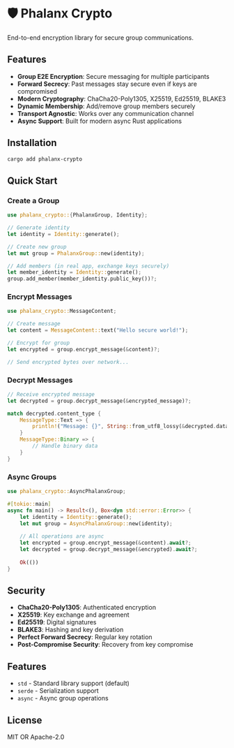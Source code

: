 # 🛡️ Phalanx Crypto

End-to-end encryption library for secure group communications.

## Features

- **Group E2E Encryption**: Secure messaging for multiple participants
- **Forward Secrecy**: Past messages stay secure even if keys are compromised
- **Modern Cryptography**: ChaCha20-Poly1305, X25519, Ed25519, BLAKE3
- **Dynamic Membership**: Add/remove group members securely
- **Transport Agnostic**: Works over any communication channel
- **Async Support**: Built for modern async Rust applications

## Installation

```bash
cargo add phalanx-crypto
```

## Quick Start

### Create a Group

```rust
use phalanx_crypto::{PhalanxGroup, Identity};

// Generate identity
let identity = Identity::generate();

// Create new group
let mut group = PhalanxGroup::new(identity);

// Add members (in real app, exchange keys securely)
let member_identity = Identity::generate();
group.add_member(member_identity.public_key())?;
```

### Encrypt Messages

```rust
use phalanx_crypto::MessageContent;

// Create message
let content = MessageContent::text("Hello secure world!");

// Encrypt for group
let encrypted = group.encrypt_message(&content)?;

// Send encrypted bytes over network...
```

### Decrypt Messages

```rust
// Receive encrypted message
let decrypted = group.decrypt_message(&encrypted_message)?;

match decrypted.content_type {
    MessageType::Text => {
        println!("Message: {}", String::from_utf8_lossy(&decrypted.data));
    }
    MessageType::Binary => {
        // Handle binary data
    }
}
```

### Async Groups

```rust
use phalanx_crypto::AsyncPhalanxGroup;

#[tokio::main]
async fn main() -> Result<(), Box<dyn std::error::Error>> {
    let identity = Identity::generate();
    let mut group = AsyncPhalanxGroup::new(identity);
    
    // All operations are async
    let encrypted = group.encrypt_message(&content).await?;
    let decrypted = group.decrypt_message(&encrypted).await?;
    
    Ok(())
}
```

## Security

- **ChaCha20-Poly1305**: Authenticated encryption
- **X25519**: Key exchange and agreement  
- **Ed25519**: Digital signatures
- **BLAKE3**: Hashing and key derivation
- **Perfect Forward Secrecy**: Regular key rotation
- **Post-Compromise Security**: Recovery from key compromise

## Features

- `std` - Standard library support (default)
- `serde` - Serialization support
- `async` - Async group operations

## License

MIT OR Apache-2.0